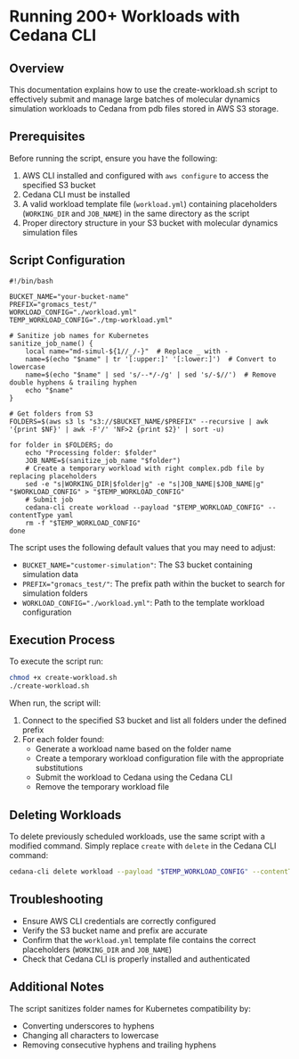 # Running 200+ Workloads with Cedana CLI

## Overview

This documentation explains how to use the create-workload.sh script to effectively submit and manage large batches of molecular dynamics simulation workloads to Cedana from pdb files stored in AWS S3 storage.

## Prerequisites

Before running the script, ensure you have the following:

1. AWS CLI installed and configured with `aws configure` to access the specified S3 bucket
2. Cedana CLI must be installed 
3. A valid workload template file (`workload.yml`) containing placeholders (`WORKING_DIR` and `JOB_NAME`) in the same directory as the script
4. Proper directory structure in your S3 bucket with molecular dynamics simulation files

## Script Configuration

```
#!/bin/bash

BUCKET_NAME="your-bucket-name"
PREFIX="gromacs_test/"
WORKLOAD_CONFIG="./workload.yml"
TEMP_WORKLOAD_CONFIG="./tmp-workload.yml"

# Sanitize job names for Kubernetes
sanitize_job_name() {
    local name="md-simul-${1//_/-}"  # Replace _ with -
    name=$(echo "$name" | tr '[:upper:]' '[:lower:]')  # Convert to lowercase
    name=$(echo "$name" | sed 's/--*/-/g' | sed 's/-$//')  # Remove double hyphens & trailing hyphen
    echo "$name"
}

# Get folders from S3
FOLDERS=$(aws s3 ls "s3://$BUCKET_NAME/$PREFIX" --recursive | awk '{print $NF}' | awk -F'/' 'NF>2 {print $2}' | sort -u)

for folder in $FOLDERS; do
    echo "Processing folder: $folder"
    JOB_NAME=$(sanitize_job_name "$folder")
    # Create a temporary workload with right complex.pdb file by replacing placeholders
    sed -e "s|WORKING_DIR|$folder|g" -e "s|JOB_NAME|$JOB_NAME|g" "$WORKLOAD_CONFIG" > "$TEMP_WORKLOAD_CONFIG"
    # Submit job
    cedana-cli create workload --payload "$TEMP_WORKLOAD_CONFIG" --contentType yaml
    rm -f "$TEMP_WORKLOAD_CONFIG"
done
```

The script uses the following default values that you may need to adjust:

- `BUCKET_NAME="customer-simulation"`: The S3 bucket containing simulation data
- `PREFIX="gromacs_test/"`: The prefix path within the bucket to search for simulation folders
- `WORKLOAD_CONFIG="./workload.yml"`: Path to the template workload configuration

## Execution Process

To execute the script run:
   ```bash
   chmod +x create-workload.sh
   ./create-workload.sh
   ```
When run, the script will:

1. Connect to the specified S3 bucket and list all folders under the defined prefix
2. For each folder found:
   - Generate a workload name based on the folder name
   - Create a temporary workload configuration file with the appropriate substitutions
   - Submit the workload to Cedana using the Cedana CLI
   - Remove the temporary workload file

## Deleting Workloads

To delete previously scheduled workloads, use the same script with a modified command. Simply replace `create` with `delete` in the Cedana CLI command:

```bash
cedana-cli delete workload --payload "$TEMP_WORKLOAD_CONFIG" --contentType yaml
```

## Troubleshooting

- Ensure AWS CLI credentials are correctly configured
- Verify the S3 bucket name and prefix are accurate
- Confirm that the `workload.yml` template file contains the correct placeholders (`WORKING_DIR` and `JOB_NAME`)
- Check that Cedana CLI is properly installed and authenticated

## Additional Notes

The script sanitizes folder names for Kubernetes compatibility by:
- Converting underscores to hyphens
- Changing all characters to lowercase
- Removing consecutive hyphens and trailing hyphens
